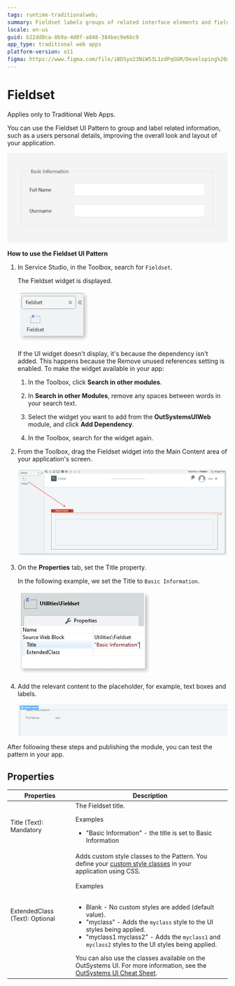 ```yaml
---
tags: runtime-traditionalweb; 
summary: Fieldset labels groups of related interface elements and fields.
locale: en-us
guid: b22dd0ca-8b9a-4d0f-a848-384bec9e6bc9
app_type: traditional web apps
platform-version: o11
figma: https://www.figma.com/file/iBD5yo23NiW53L1zdPqGGM/Developing%20an%20Application?node-id=245:97
---
```


# Fieldset

<div class="info" markdown="1">

Applies only to Traditional Web Apps.

</div>

You can use the Fieldset UI Pattern to group and label related information, such as a users personal details, improving the overall look and layout of your application.

![Screenshot of an example Fieldset UI Pattern grouping related user information in a Traditional Web App](images/fieldset-1-ss.png "Fieldset UI Pattern Example")

**How to use the Fieldset UI Pattern**

1. In Service Studio, in the Toolbox, search for `Fieldset`.

    The Fieldset widget is displayed.

    ![Image showing the Fieldset widget in the Service Studio toolbox for Traditional Web Apps](images/fieldset-6-ss.png "Fieldset Widget in Service Studio")

    If the UI widget doesn't display, it's because the dependency isn't added. This happens because the Remove unused references setting is enabled. To make the widget available in your app:

    1. In the Toolbox, click **Search in other modules**.

    1. In **Search in other Modules**, remove any spaces between words in your search text.
    
    1. Select the widget you want to add from the **OutSystemsUIWeb** module, and click **Add Dependency**. 
    
    1. In the Toolbox, search for the widget again.

1. From the Toolbox, drag the Fieldset widget into the Main Content area of your application's screen.

    ![Screenshot demonstrating how to drag the Fieldset widget into the main content area of a Traditional Web App](images/fieldset-7-ss.png "Dragging Fieldset Widget into Main Content Area")

1. On the **Properties** tab, set the Title property.

    In the following example, we set the Title to `Basic Information`.

    ![Example of setting the Title property to 'Basic Information' for the Fieldset widget in a Traditional Web App](images/fieldset-5-ss.png "Setting the Title Property of Fieldset")

1. Add the relevant content to the placeholder, for example, text boxes and labels.

    ![Image showing the addition of text boxes and labels to the placeholder of a Fieldset in a Traditional Web App](images/fieldset-8-ss.png "Adding Content to Fieldset Placeholder")

After following these steps and publishing the module, you can test the pattern in your app.

## Properties

| Properties                     | Description                                                                                                                                                                                                                                                                                                                                                                                                                                                                                                                                                                                                                        |
|--------------------------------|------------------------------------------------------------------------------------------------------------------------------------------------------------------------------------------------------------------------------------------------------------------------------------------------------------------------------------------------------------------------------------------------------------------------------------------------------------------------------------------------------------------------------------------------------------------------------------------------------------------------------------|
| Title (Text): Mandatory        | The Fieldset title.  <p>Examples <ul><li>"Basic Information" - the title is set to Basic Information</li></ul></p>                                                                                                                                                                                                                                                                                                                                                                                                                                                                                                                 |
| ExtendedClass (Text): Optional | Adds custom style classes to the Pattern. You define your [custom style classes](../../../look-feel/css.md) in your application using CSS.<br/><br/>Examples<br/><br/> <ul><li>Blank - No custom styles are added (default value).</li><li>"myclass" - Adds the ``myclass`` style to the UI styles being applied.</li><li>"myclass1 myclass2" - Adds the ``myclass1`` and ``myclass2`` styles to the UI styles being applied.</li></ul>You can also use the classes available on the OutSystems UI. For more information, see the [OutSystems UI Cheat Sheet](https://outsystemsui.outsystems.com/OutSystemsUIWebsite/CheatSheet). |
